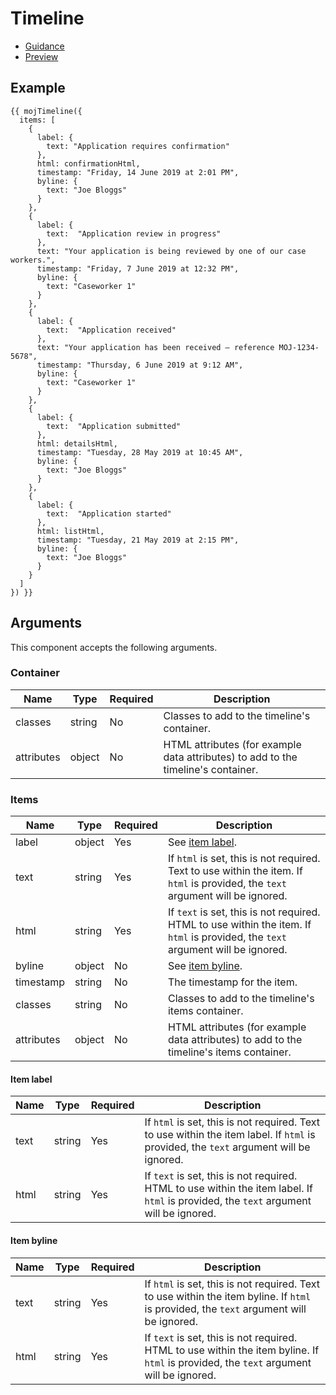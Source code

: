 # Timeline

- [Guidance](https://mojdt-design-system.herokuapp.com/components/timeline)
- [Preview](https://mojdt-frontend.herokuapp.com/components/timeline)

## Example

```
{{ mojTimeline({
  items: [
    {
      label: {
        text: "Application requires confirmation"
      },
      html: confirmationHtml,
      timestamp: "Friday, 14 June 2019 at 2:01 PM",
      byline: {
        text: "Joe Bloggs"
      }
    },
    {
      label: {
        text:  "Application review in progress"
      },
      text: "Your application is being reviewed by one of our case workers.",
      timestamp: "Friday, 7 June 2019 at 12:32 PM",
      byline: {
        text: "Caseworker 1"
      }
    },
    {
      label: {
        text:  "Application received"
      },
      text: "Your application has been received – reference MOJ-1234-5678",
      timestamp: "Thursday, 6 June 2019 at 9:12 AM",
      byline: {
        text: "Caseworker 1"
      }
    },
    {
      label: {
        text:  "Application submitted"
      },
      html: detailsHtml,
      timestamp: "Tuesday, 28 May 2019 at 10:45 AM",
      byline: {
        text: "Joe Bloggs"
      }
    },
    {
      label: {
        text:  "Application started"
      },
      html: listHtml,
      timestamp: "Tuesday, 21 May 2019 at 2:15 PM",
      byline: {
        text: "Joe Bloggs"
      }
    }
  ]
}) }}
```

## Arguments

This component accepts the following arguments.

### Container

|Name|Type|Required|Description|
|---|---|---|---|
|classes|string|No|Classes to add to the timeline's container.|
|attributes|object|No|HTML attributes (for example data attributes) to add to the timeline's container.|

### Items

|Name|Type|Required|Description|
|---|---|---|---|
|label|object|Yes|See [item label](#itemlabel).|
|text|string|Yes|If `html` is set, this is not required. Text to use within the item. If `html` is provided, the `text` argument will be ignored.|
|html|string|Yes|If `text` is set, this is not required. HTML to use within the item. If `html` is provided, the `text` argument will be ignored.|
|byline|object|No|See [item byline](#itembyline).|
|timestamp|string|No|The timestamp for the item.|
|classes|string|No|Classes to add to the timeline's items container.|
|attributes|object|No|HTML attributes (for example data attributes) to add to the timeline's items container.|


#### Item label

|Name|Type|Required|Description|
|---|---|---|---|
|text|string|Yes|If `html` is set, this is not required. Text to use within the item label. If `html` is provided, the `text` argument will be ignored.|
|html|string|Yes|If `text` is set, this is not required. HTML to use within the item label. If `html` is provided, the `text` argument will be ignored.|


#### Item byline

|Name|Type|Required|Description|
|---|---|---|---|
|text|string|Yes|If `html` is set, this is not required. Text to use within the item byline. If `html` is provided, the `text` argument will be ignored.|
|html|string|Yes|If `text` is set, this is not required. HTML to use within the item byline. If `html` is provided, the `text` argument will be ignored.|
